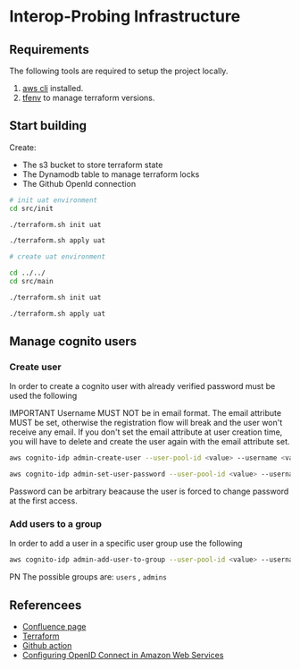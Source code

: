 # Interop-Probing Infrastructure


## Requirements

The following tools are required to setup the project locally. 

1. [aws cli](https://docs.aws.amazon.com/cli/latest/userguide/getting-started-install.html) installed.
2. [tfenv](https://github.com/tfutils/tfenv) to manage terraform versions.

## Start building

Create:

* The s3 bucket to store terraform state
* The Dynamodb table to manage terraform locks
* The Github OpenId connection

```bash
# init uat environment
cd src/init

./terraform.sh init uat

./terraform.sh apply uat

# create uat environment

cd ../../
cd src/main

./terraform.sh init uat

./terraform.sh apply uat
```

## Manage cognito users

### Create user
In order to create a cognito user with already verified password must be used the following 

IMPORTANT Username MUST NOT be in email format. 
The email attribute MUST be set, otherwise the registration flow will break and the user won't receive any email. If you don't set the email attribute at user creation time, you will have to delete and create the user again with the email attribute set.

```bash
aws cognito-idp admin-create-user --user-pool-id <value> --username <value> --user-attributes Name=email,Value=<email> Name=email_verified,Value=True --force-alias-creation

aws cognito-idp admin-set-user-password --user-pool-id <value> --username <value> --password <value> --permanent
```
Password can be arbitrary beacause the user is forced to change password at the first access.
### Add users to a group
In order to add a user in a specific user group use the following

```bash
aws cognito-idp admin-add-user-to-group --user-pool-id <value> --username <value> --group-name <value>
```
PN The possible groups are: `users` , `admins`

## Referencees

* [Confluence page](https://pagopa.atlassian.net/wiki/spaces/DEVOPS/pages/467894592/AWS+Setup+new+project)
* [Terraform](https://terraform.io/)
* [Github action](https://docs.github.com/en/actions)
* [Configuring OpenID Connect in Amazon Web Services](https://docs.github.com/en/actions/deployment/security-hardening-your-deployments/configuring-openid-connect-in-amazon-web-services)

